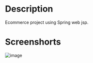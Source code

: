# Description
Ecommerce project using Spring web jsp.
# Screenshorts
![image](https://user-images.githubusercontent.com/84316006/177332318-39c77643-97a4-4acd-92bd-074e21ed82e8.png)
